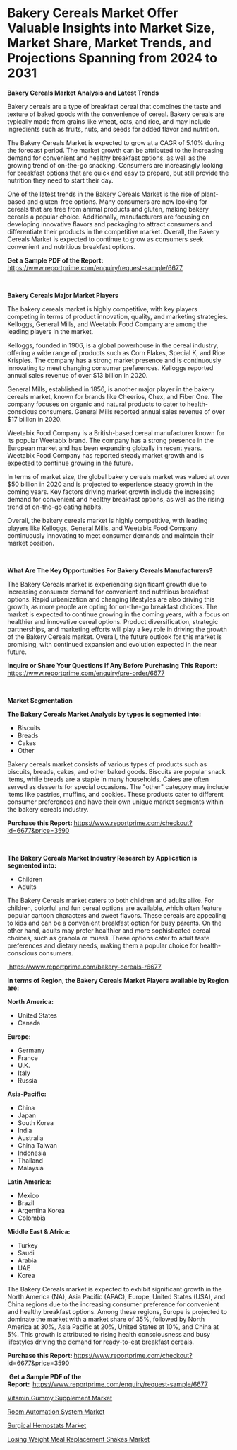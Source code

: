 <p><h1>Bakery Cereals Market Offer Valuable Insights into Market Size, Market Share, Market Trends, and Projections Spanning from 2024 to 2031</h1></p><p><strong>Bakery Cereals Market Analysis and Latest Trends</strong></p>
<p><p>Bakery cereals are a type of breakfast cereal that combines the taste and texture of baked goods with the convenience of cereal. Bakery cereals are typically made from grains like wheat, oats, and rice, and may include ingredients such as fruits, nuts, and seeds for added flavor and nutrition.</p><p>The Bakery Cereals Market is expected to grow at a CAGR of 5.10% during the forecast period. The market growth can be attributed to the increasing demand for convenient and healthy breakfast options, as well as the growing trend of on-the-go snacking. Consumers are increasingly looking for breakfast options that are quick and easy to prepare, but still provide the nutrition they need to start their day.</p><p>One of the latest trends in the Bakery Cereals Market is the rise of plant-based and gluten-free options. Many consumers are now looking for cereals that are free from animal products and gluten, making bakery cereals a popular choice. Additionally, manufacturers are focusing on developing innovative flavors and packaging to attract consumers and differentiate their products in the competitive market. Overall, the Bakery Cereals Market is expected to continue to grow as consumers seek convenient and nutritious breakfast options.</p></p>
<p><strong>Get a Sample PDF of the Report:&nbsp;</strong> <a href="https://www.reportprime.com/enquiry/request-sample/6677">https://www.reportprime.com/enquiry/request-sample/6677</a></p>
<p>&nbsp;</p>
<p><strong>Bakery Cereals Major Market Players</strong></p>
<p><p>The bakery cereals market is highly competitive, with key players competing in terms of product innovation, quality, and marketing strategies. Kelloggs, General Mills, and Weetabix Food Company are among the leading players in the market.</p><p>Kelloggs, founded in 1906, is a global powerhouse in the cereal industry, offering a wide range of products such as Corn Flakes, Special K, and Rice Krispies. The company has a strong market presence and is continuously innovating to meet changing consumer preferences. Kelloggs reported annual sales revenue of over $13 billion in 2020.</p><p>General Mills, established in 1856, is another major player in the bakery cereals market, known for brands like Cheerios, Chex, and Fiber One. The company focuses on organic and natural products to cater to health-conscious consumers. General Mills reported annual sales revenue of over $17 billion in 2020.</p><p>Weetabix Food Company is a British-based cereal manufacturer known for its popular Weetabix brand. The company has a strong presence in the European market and has been expanding globally in recent years. Weetabix Food Company has reported steady market growth and is expected to continue growing in the future.</p><p>In terms of market size, the global bakery cereals market was valued at over $50 billion in 2020 and is projected to experience steady growth in the coming years. Key factors driving market growth include the increasing demand for convenient and healthy breakfast options, as well as the rising trend of on-the-go eating habits.</p><p>Overall, the bakery cereals market is highly competitive, with leading players like Kelloggs, General Mills, and Weetabix Food Company continuously innovating to meet consumer demands and maintain their market position.</p></p>
<p>&nbsp;</p>
<p><strong>What Are The Key Opportunities For Bakery Cereals Manufacturers?</strong></p>
<p><p>The Bakery Cereals market is experiencing significant growth due to increasing consumer demand for convenient and nutritious breakfast options. Rapid urbanization and changing lifestyles are also driving this growth, as more people are opting for on-the-go breakfast choices. The market is expected to continue growing in the coming years, with a focus on healthier and innovative cereal options. Product diversification, strategic partnerships, and marketing efforts will play a key role in driving the growth of the Bakery Cereals market. Overall, the future outlook for this market is promising, with continued expansion and evolution expected in the near future.</p></p>
<p><strong>Inquire or Share Your Questions If Any Before Purchasing This Report:</strong> <a href="https://www.reportprime.com/enquiry/pre-order/6677">https://www.reportprime.com/enquiry/pre-order/6677</a></p>
<p>&nbsp;</p>
<p><strong>Market Segmentation</strong></p>
<p><strong>The Bakery Cereals Market Analysis by types is segmented into:</strong></p>
<p><ul><li>Biscuits</li><li>Breads</li><li>Cakes</li><li>Other</li></ul></p>
<p><p>Bakery cereals market consists of various types of products such as biscuits, breads, cakes, and other baked goods. Biscuits are popular snack items, while breads are a staple in many households. Cakes are often served as desserts for special occasions. The "other" category may include items like pastries, muffins, and cookies. These products cater to different consumer preferences and have their own unique market segments within the bakery cereals industry.</p></p>
<p><strong>Purchase this Report:&nbsp;</strong><a href="https://www.reportprime.com/checkout?id=6677&price=3590">https://www.reportprime.com/checkout?id=6677&price=3590</a></p>
<p>&nbsp;</p>
<p><strong>The Bakery Cereals Market Industry Research by Application is segmented into:</strong></p>
<p><ul><li>Children</li><li>Adults</li></ul></p>
<p><p>The Bakery Cereals market caters to both children and adults alike. For children, colorful and fun cereal options are available, which often feature popular cartoon characters and sweet flavors. These cereals are appealing to kids and can be a convenient breakfast option for busy parents. On the other hand, adults may prefer healthier and more sophisticated cereal choices, such as granola or muesli. These options cater to adult taste preferences and dietary needs, making them a popular choice for health-conscious consumers.</p></p>
<p><a href="https://www.reportprime.com/bakery-cereals-r6677">&nbsp;https://www.reportprime.com/bakery-cereals-r6677</a></p>
<p><strong>In terms of Region, the Bakery Cereals Market Players available by Region are:</strong></p>
<p>
    <p> <strong> North America: </strong>
        <ul>
            <li>United States</li>
            <li>Canada</li>
        </ul>
        </p> 
    <p> <strong> Europe: </strong>
        <ul>
            <li>Germany</li>
            <li>France</li>
            <li>U.K.</li>
            <li>Italy</li>
            <li>Russia</li>
        </ul>
        </p> 
    <p> <strong> Asia-Pacific: </strong>
        <ul>
            <li>China</li>
            <li>Japan</li>
            <li>South Korea</li>
            <li>India</li>
            <li>Australia</li>
            <li>China Taiwan</li>
            <li>Indonesia</li>
            <li>Thailand</li>
            <li>Malaysia</li>
        </ul>
        </p> 
    <p> <strong> Latin America: </strong>
        <ul>
            <li>Mexico</li>
            <li>Brazil</li>
            <li>Argentina Korea</li>
            <li>Colombia</li>
        </ul>
        </p> 
    <p> <strong> Middle East & Africa: </strong>
        <ul>
            <li>Turkey</li>
            <li>Saudi</li>
            <li>Arabia</li>
            <li>UAE</li>
            <li>Korea</li>
        </ul>
    </p>
    </p>
<p><p>The Bakery Cereals market is expected to exhibit significant growth in the North America (NA), Asia Pacific (APAC), Europe, United States (USA), and China regions due to the increasing consumer preference for convenient and healthy breakfast options. Among these regions, Europe is projected to dominate the market with a market share of 35%, followed by North America at 30%, Asia Pacific at 20%, United States at 10%, and China at 5%. This growth is attributed to rising health consciousness and busy lifestyles driving the demand for ready-to-eat breakfast cereals.</p></p>
<p><strong>Purchase this Report: </strong><a href="https://www.reportprime.com/checkout?id=6677&price=3590">https://www.reportprime.com/checkout?id=6677&price=3590</a></p>
<p>&nbsp;<strong>Get a Sample PDF of the Report:&nbsp;&nbsp;</strong><a href="https://www.reportprime.com/enquiry/request-sample/6677">https://www.reportprime.com/enquiry/request-sample/6677</a></p>
<p><strong></strong></p>
<p><p><a href="https://github.com/airdrophunter675/Market-Research-Report-List-1/blob/main/vitamin-gummy-supplement-market.md">Vitamin Gummy Supplement Market</a></p><p><a href="https://issuu.com/reportprime-2/docs/room-automation-system-market-size-2030.pptx">Room Automation System Market</a></p><p><a href="https://issuu.com/reportprime-2/docs/surgical-hemostats-market-size-2030.pptx">Surgical Hemostats Market</a></p><p><a href="https://github.com/ayamsauke86/Market-Research-Report-List-1/blob/main/losing-weight-meal-replacement-shakes-market.md">Losing Weight Meal Replacement Shakes Market</a></p></p>